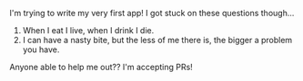 I'm trying to write my very first app! I got stuck on these questions though...

1. When I eat I live, when I drink I die.
1. I can have a nasty bite, but the less of me there is, the bigger a problem you have.

Anyone able to help me out?? I'm accepting PRs!
